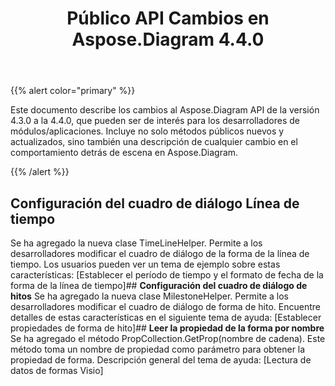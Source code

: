 ﻿---
title: Público API Cambios en Aspose.Diagram 4.4.0
type: docs
weight: 10
url: /es/net/public-api-changes-in-aspose-diagram-4-4-0/
---
{{% alert color="primary" %}} 

Este documento describe los cambios al Aspose.Diagram API de la versión 4.3.0 a la 4.4.0, que pueden ser de interés para los desarrolladores de módulos/aplicaciones. Incluye no solo métodos públicos nuevos y actualizados, sino también una descripción de cualquier cambio en el comportamiento detrás de escena en Aspose.Diagram.

{{% /alert %}} 
## **Configuración del cuadro de diálogo Línea de tiempo**
Se ha agregado la nueva clase TimeLineHelper. Permite a los desarrolladores modificar el cuadro de diálogo de la forma de la línea de tiempo. Los usuarios pueden ver un tema de ejemplo sobre estas características: [Establecer el período de tiempo y el formato de fecha de la forma de la línea de tiempo]## **Configuración del cuadro de diálogo de hitos**
Se ha agregado la nueva clase MilestoneHelper. Permite a los desarrolladores modificar el cuadro de diálogo de forma de hito. Encuentre detalles de estas características en el siguiente tema de ayuda: [Establecer propiedades de forma de hito]## **Leer la propiedad de la forma por nombre**
Se ha agregado el método PropCollection.GetProp(nombre de cadena). Este método toma un nombre de propiedad como parámetro para obtener la propiedad de forma. Descripción general del tema de ayuda: [Lectura de datos de formas Visio]
